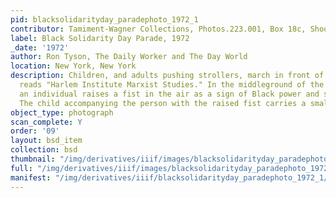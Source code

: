 ```yaml
---
pid: blacksolidarityday_paradephoto_1972_1
contributor: Tamiment-Wagner Collections, Photos.223.001, Box 18c, Shoot 720258
label: Black Solidarity Day Parade, 1972
_date: '1972'
author: Ron Tyson, The Daily Worker and The Day World
location: New York, New York
description: Children, and adults pushing strollers, march in front of a banner that
  reads "Harlem Institute Marxist Studies." In the middleground of the photograph,
  an individual raises a fist in the air as a sign of Black power and solidarity.
  The child accompanying the person with the raised fist carries a small flag.
object_type: photograph
scan_complete: Y
order: '09'
layout: bsd_item
collection: bsd
thumbnail: "/img/derivatives/iiif/images/blacksolidarityday_paradephoto_1972_1/full/250,/0/default.jpg"
full: "/img/derivatives/iiif/images/blacksolidarityday_paradephoto_1972_1/full/1140,/0/default.jpg"
manifest: "/img/derivatives/iiif/blacksolidarityday_paradephoto_1972_1/manifest.json"
---
```

